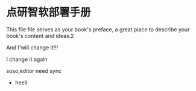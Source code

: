 # 点研智软部署手册

This file file serves as your book's preface, a great place to describe your book's content and ideas.2

And I'will change it!!!

I change it again

soso,editor need sync

* heell



